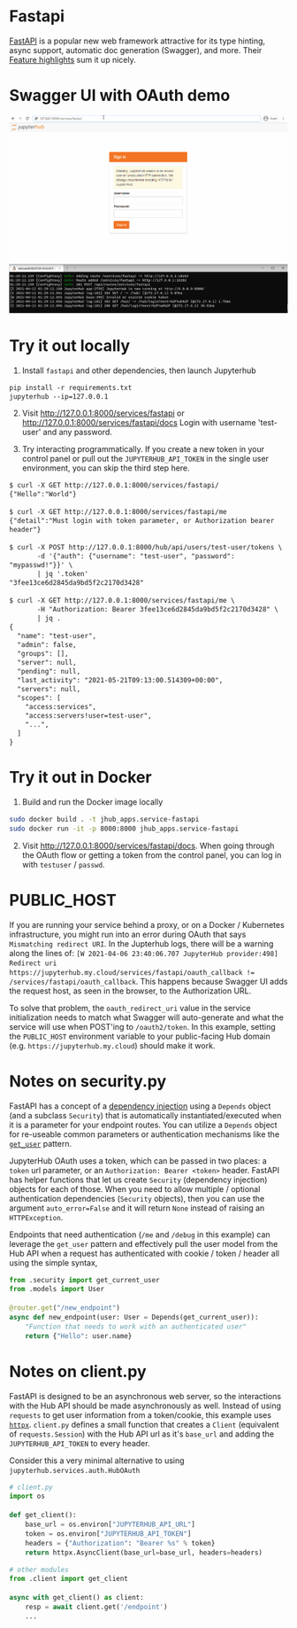 # Fastapi

[FastAPI](https://fastapi.tiangolo.com/) is a popular new web framework attractive for its type hinting, async support, automatic doc generation (Swagger), and more. Their [Feature highlights](https://fastapi.tiangolo.com/features/) sum it up nicely.

# Swagger UI with OAuth demo

![Fastapi Service Example](./fastapi_example.gif)

# Try it out locally

1. Install `fastapi` and other dependencies, then launch Jupyterhub

```
pip install -r requirements.txt
jupyterhub --ip=127.0.0.1
```

2. Visit http://127.0.0.1:8000/services/fastapi or http://127.0.0.1:8000/services/fastapi/docs
   Login with username 'test-user' and any password.

3. Try interacting programmatically. If you create a new token in your control panel or pull out the `JUPYTERHUB_API_TOKEN` in the single user environment, you can skip the third step here.

```
$ curl -X GET http://127.0.0.1:8000/services/fastapi/
{"Hello":"World"}

$ curl -X GET http://127.0.0.1:8000/services/fastapi/me
{"detail":"Must login with token parameter, or Authorization bearer header"}

$ curl -X POST http://127.0.0.1:8000/hub/api/users/test-user/tokens \
       -d '{"auth": {"username": "test-user", "password": "mypasswd!"}}' \
       | jq '.token'
"3fee13ce6d2845da9bd5f2c2170d3428"

$ curl -X GET http://127.0.0.1:8000/services/fastapi/me \
       -H "Authorization: Bearer 3fee13ce6d2845da9bd5f2c2170d3428" \
       | jq .
{
  "name": "test-user",
  "admin": false,
  "groups": [],
  "server": null,
  "pending": null,
  "last_activity": "2021-05-21T09:13:00.514309+00:00",
  "servers": null,
  "scopes": [
    "access:services",
    "access:servers!user=test-user",
    "...",
  ]
}
```

# Try it out in Docker

1. Build and run the Docker image locally

```bash
sudo docker build . -t jhub_apps.service-fastapi
sudo docker run -it -p 8000:8000 jhub_apps.service-fastapi
```

2. Visit http://127.0.0.1:8000/services/fastapi/docs. When going through the OAuth flow or getting a token from the control panel, you can log in with `testuser` / `passwd`.

# PUBLIC_HOST

If you are running your service behind a proxy, or on a Docker / Kubernetes infrastructure, you might run into an error during OAuth that says `Mismatching redirect URI`. In the Jupterhub logs, there will be a warning along the lines of: `[W 2021-04-06 23:40:06.707 JupyterHub provider:498] Redirect uri https://jupyterhub.my.cloud/services/fastapi/oauth_callback != /services/fastapi/oauth_callback`. This happens because Swagger UI adds the request host, as seen in the browser, to the Authorization URL.

To solve that problem, the `oauth_redirect_uri` value in the service initialization needs to match what Swagger will auto-generate and what the service will use when POST'ing to `/oauth2/token`. In this example, setting the `PUBLIC_HOST` environment variable to your public-facing Hub domain (e.g. `https://jupyterhub.my.cloud`) should make it work.

# Notes on security.py

FastAPI has a concept of a [dependency injection](https://fastapi.tiangolo.com/tutorial/dependencies) using a `Depends` object (and a subclass `Security`) that is automatically instantiated/executed when it is a parameter for your endpoint routes. You can utilize a `Depends` object for re-useable common parameters or authentication mechanisms like the [`get_user`](https://fastapi.tiangolo.com/tutorial/security/get-current-user) pattern.

JupyterHub OAuth uses a token, which can be passed in two places: a `token` url parameter, or an `Authorization: Bearer <token>` header. FastAPI has helper functions that let us create `Security` (dependency injection) objects for each of those. When you need to allow multiple / optional authentication dependencies (`Security` objects), then you can use the argument `auto_error=False` and it will return `None` instead of raising an `HTTPException`.

Endpoints that need authentication (`/me` and `/debug` in this example) can leverage the `get_user` pattern and effectively pull the user model from the Hub API when a request has authenticated with cookie / token / header all using the simple syntax,

```python
from .security import get_current_user
from .models import User

@router.get("/new_endpoint")
async def new_endpoint(user: User = Depends(get_current_user)):
    "Function that needs to work with an authenticated user"
    return {"Hello": user.name}
```

# Notes on client.py

FastAPI is designed to be an asynchronous web server, so the interactions with the Hub API should be made asynchronously as well. Instead of using `requests` to get user information from a token/cookie, this example uses [`httpx`](https://www.python-httpx.org/). `client.py` defines a small function that creates a `Client` (equivalent of `requests.Session`) with the Hub API url as it's `base_url` and adding the `JUPYTERHUB_API_TOKEN` to every header.

Consider this a very minimal alternative to using `jupyterhub.services.auth.HubOAuth`

```python
# client.py
import os

def get_client():
    base_url = os.environ["JUPYTERHUB_API_URL"]
    token = os.environ["JUPYTERHUB_API_TOKEN"]
    headers = {"Authorization": "Bearer %s" % token}
    return httpx.AsyncClient(base_url=base_url, headers=headers)
```

```python
# other modules
from .client import get_client

async with get_client() as client:
    resp = await client.get('/endpoint')
    ...
```
